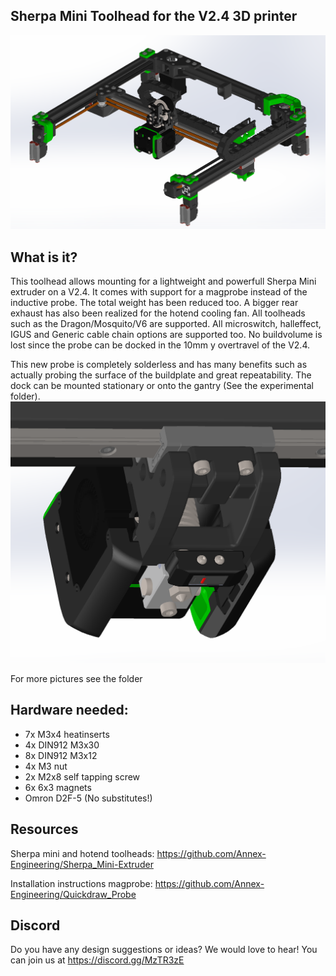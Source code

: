 ## Sherpa Mini Toolhead for the V2.4 3D printer

![picture](Images/1.PNG)


## What is it?
This toolhead allows mounting for a lightweight and powerfull Sherpa Mini extruder on a V2.4. It comes with support for a magprobe instead of the inductive probe. The total weight has been reduced too. A bigger rear exhaust has also been realized for the hotend cooling fan. All toolheads such as the Dragon/Mosquito/V6 are supported. All microswitch, halleffect, IGUS and Generic cable chain options are supported too. No buildvolume is lost since the probe can be docked in the 10mm y overtravel of the V2.4.

This new probe is completely solderless and has many benefits such as actually probing the surface of the buildplate and great repeatability. The dock can be mounted stationary or onto the gantry (See the experimental folder).
![picture](Images/4.PNG)

For more pictures see the folder

## Hardware needed:
- 7x M3x4 heatinserts
- 4x DIN912 M3x30
- 8x DIN912 M3x12
- 4x M3 nut
- 2x M2x8 self tapping screw
- 6x 6x3 magnets
- Omron D2F-5 (No substitutes!)

## Resources
Sherpa mini and hotend toolheads: https://github.com/Annex-Engineering/Sherpa_Mini-Extruder

Installation instructions magprobe: https://github.com/Annex-Engineering/Quickdraw_Probe
 

## Discord
Do you have any design suggestions or ideas? We would love to hear! You can join us at https://discord.gg/MzTR3zE


